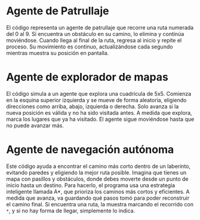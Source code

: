 # Agente de Patrullaje

El código representa un agente de patrullaje que recorre una ruta numerada del 0 al 9. Si encuentra un obstáculo en su camino, lo elimina y continúa moviéndose. Cuando llega al final de la ruta, regresa al inicio y repite el proceso. Su movimiento es continuo, actualizándose cada segundo mientras muestra su posición en pantalla.

# Agente de explorador de mapas
El código simula a un agente que explora una cuadrícula de 5x5. Comienza en la esquina superior izquierda y se mueve de forma aleatoria, eligiendo direcciones como arriba, abajo, izquierda o derecha. Solo avanza si la nueva posición es válida y no ha sido visitada antes. A medida que explora, marca los lugares que ya ha visitado. El agente sigue moviéndose hasta que no puede avanzar más.

# Agente de navegación autónoma
Este código ayuda a encontrar el camino más corto dentro de un laberinto, evitando paredes y eligiendo la mejor ruta posible. Imagina que tienes un mapa con pasillos y obstáculos, donde debes moverte desde un punto de inicio hasta un destino. Para hacerlo, el programa usa una estrategia inteligente llamada A*, que prioriza los caminos más cortos y eficientes. A medida que avanza, va guardando qué pasos tomó para poder reconstruir el camino final. Si encuentra una ruta, la muestra marcando el recorrido con `*`, y si no hay forma de llegar, simplemente lo indica.